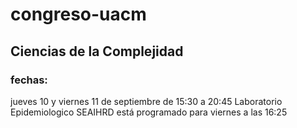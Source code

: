 # congreso-uacm
## Ciencias de la Complejidad
### fechas:
jueves 10 y viernes 11 de septiembre de 15:30 a 20:45
Laboratorio Epidemiologico SEAIHRD está programado para viernes a las 16:25
